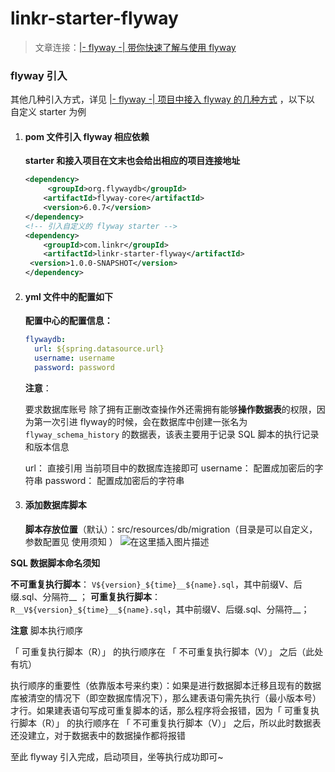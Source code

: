 # linkr-starter-flyway

> 文章连接：[|- flyway -| 带你快速了解与使用 flyway](https://blog.csdn.net/QAC_Boy/article/details/102856848) 

### flyway 引入
其他几种引入方式，详见 [|- flyway -| 项目中接入 flyway 的几种方式](https://blog.csdn.net/QAC_Boy/article/details/102692055) ，以下以 自定义 starter 为例

1. #### pom 文件引入 flyway 相应依赖

	**starter 和接入项目在文末也会给出相应的项目连接地址**
	```xml
	<dependency>
    	 <groupId>org.flywaydb</groupId>
     	<artifactId>flyway-core</artifactId>
     	<version>6.0.7</version>
	</dependency>
	<!-- 引入自定义的 flyway starter -->
	<dependency>
    	<groupId>com.linkr</groupId>
    	<artifactId>linkr-starter-flyway</artifactId>
   	 <version>1.0.0-SNAPSHOT</version>
	</dependency>
	```



3. #### yml 文件中的配置如下

   **配置中心的配置信息：**
   ```yml
   flywaydb:
     url: ${spring.datasource.url}
     username: username
     password: password
   ```

   **注意**：

   要求数据库账号 除了拥有正删改查操作外还需拥有能够**操作数据表**的权限，因为第一次引进 flyway的时候，会在数据库中创建一张名为 `flyway_schema_history` 的数据表，该表主要用于记录 SQL 脚本的执行记录和版本信息

   url： 直接引用 当前项目中的数据库连接即可
   username： 配置成加密后的字符串
   password： 配置成加密后的字符串

   

4. #### 添加数据库脚本

   **脚本存放位置**（默认）：src/resources/db/migration（目录是可以自定义，参数配置见 使用须知 ）
![在这里插入图片描述](https://img-blog.csdnimg.cn/20191101143455289.png?x-oss-process=image/watermark,type_ZmFuZ3poZW5naGVpdGk,shadow_10,text_aHR0cHM6Ly9ibG9nLmNzZG4ubmV0L1FBQ19Cb3k=,size_16,color_FFFFFF,t_70)

**SQL 数据脚本命名须知**

**不可重复执行脚本**：
`V${version}_${time}__${name}.sql`，其中前缀V、后缀.sql、分隔符__ ；
**可重复执行脚本**：
`R__V${version}_${time}__${name}.sql`，其中前缀V、后缀.sql、分隔符__；


**注意**
脚本执行顺序

「 可重复执行脚本（R）」 的执行顺序在 「 不可重复执行脚本（V）」 之后（此处有坑）

执行顺序的重要性（依靠版本号来约束）：如果是进行数据脚本迁移且现有的数据库被清空的情况下（即空数据库情况下），那么建表语句需先执行（最小版本号）才行。如果建表语句写成可重复脚本的话，那么程序将会报错，因为「 可重复执行脚本（R）」 的执行顺序在 「 不可重复执行脚本（V）」 之后，所以此时数据表还没建立，对于数据表中的数据操作都将报错

至此 flyway 引入完成，启动项目，坐等执行成功即可~

